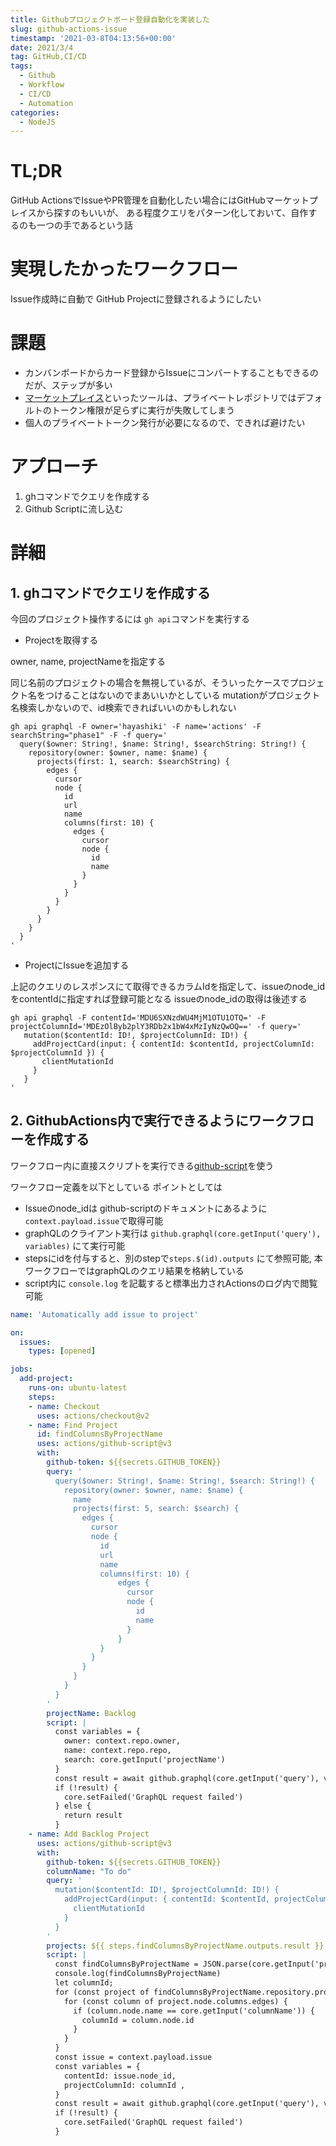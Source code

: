```yaml
---
title: Githubプロジェクトボード登録自動化を実装した
slug: github-actions-issue
timestamp: '2021-03-8T04:13:56+00:00'
date: 2021/3/4
tag: GitHub,CI/CD
tags:
  - Github
  - Workflow
  - CI/CD
  - Automation  
categories:
  - NodeJS
---
```


# TL;DR

GitHub ActionsでIssueやPR管理を自動化したい場合にはGitHubマーケットプレイスから探すのもいいが、
ある程度クエリをパターン化しておいて、自作するのも一つの手であるという話

# 実現したかったワークフロー

Issue作成時に自動で GitHub Projectに登録されるようにしたい

# 課題

- カンバンボードからカード登録からIssueにコンバートすることもできるのだが、ステップが多い
- [マーケットプレイス](https://github.com/marketplace/actions/github-project-automation)といったツールは、プライベートレポジトリではデフォルトのトークン権限が足らずに実行が失敗してしまう
- 個人のプライベートトークン発行が必要になるので、できれば避けたい

# アプローチ

1. ghコマンドでクエリを作成する
2. Github Scriptに流し込む

# 詳細

## 1. ghコマンドでクエリを作成する

今回のプロジェクト操作するには `gh api`コマンドを実行する

- Projectを取得する

owner, name, projectNameを指定する

同じ名前のプロジェクトの場合を無視しているが、そういったケースでプロジェクト名をつけることはないのでまあいいかとしている
mutationがプロジェクト名検索しかないので、id検索できればいいのかもしれない

```
gh api graphql -F owner='hayashiki' -F name='actions' -F searchString="phase1" -F -f query='
  query($owner: String!, $name: String!, $searchString: String!) {
    repository(owner: $owner, name: $name) {
      projects(first: 1, search: $searchString) {
        edges {
          cursor
          node {
            id
            url
            name
            columns(first: 10) {
              edges {
                cursor
                node {
                  id
                  name
                }
              }
            }
          }
        }
      }
    }
  }
'
```

- ProjectにIssueを追加する

上記のクエリのレスポンスにて取得できるカラムIdを指定して、issueのnode_idをcontentIdに指定すれば登録可能となる
issueのnode_idの取得は後述する

```
gh api graphql -F contentId='MDU6SXNzdWU4MjM1OTU1OTQ=' -F projectColumnId='MDEzOlByb2plY3RDb2x1bW4xMzIyNzQwOQ==' -f query='
   mutation($contentId: ID!, $projectColumnId: ID!) {
     addProjectCard(input: { contentId: $contentId, projectColumnId: $projectColumnId }) {
       clientMutationId
     }
   }
'
```

## 2. GithubActions内で実行できるようにワークフローを作成する

ワークフロー内に直接スクリプトを実行できる[github-script](https://github.com/actions/github-script)を使う

ワークフロー定義を以下としている
ポイントとしては

- Issueのnode_idは github-scriptのドキュメントにあるように `context.payload.issue`で取得可能
- graphQLのクライアント実行は `github.graphql(core.getInput('query'), variables)` にて実行可能
- stepsにidを付与すると、別のstepで`steps.$(id).outputs` にて参照可能, 本ワークフローではgraphQLのクエリ結果を格納している
- script内に `console.log` を記載すると標準出力されActionsのログ内で閲覧可能

```yaml
name: 'Automatically add issue to project'

on:
  issues:
    types: [opened]

jobs:
  add-project:
    runs-on: ubuntu-latest
    steps:
    - name: Checkout
      uses: actions/checkout@v2
    - name: Find Project
      id: findColumnsByProjectName
      uses: actions/github-script@v3
      with:
        github-token: ${{secrets.GITHUB_TOKEN}}
        query: '
          query($owner: String!, $name: String!, $search: String!) {
            repository(owner: $owner, name: $name) {
              name
              projects(first: 5, search: $search) {
                edges {
                  cursor
                  node {
                    id
                    url
                    name
                    columns(first: 10) {
                        edges {
                          cursor
                          node {
                            id
                            name
                          }
                        }
                    }
                  }
                }
              }
            }
          }
        '
        projectName: Backlog
        script: |
          const variables = {
            owner: context.repo.owner,
            name: context.repo.repo,
            search: core.getInput('projectName')
          }
          const result = await github.graphql(core.getInput('query'), variables)
          if (!result) {
            core.setFailed('GraphQL request failed')
          } else {
            return result
          }
    - name: Add Backlog Project
      uses: actions/github-script@v3
      with:
        github-token: ${{secrets.GITHUB_TOKEN}}
        columnName: "To do"
        query: '
          mutation($contentId: ID!, $projectColumnId: ID!) {
            addProjectCard(input: { contentId: $contentId, projectColumnId: $projectColumnId }) {
              clientMutationId
            }
          }
        '
        projects: ${{ steps.findColumnsByProjectName.outputs.result }}
        script: |
          const findColumnsByProjectName = JSON.parse(core.getInput('projects'))
          console.log(findColumnsByProjectName)
          let columnId;
          for (const project of findColumnsByProjectName.repository.projects.edges) {
            for (const column of project.node.columns.edges) {
              if (column.node.name == core.getInput('columnName')) {
                columnId = column.node.id
              }
            }
          }
          const issue = context.payload.issue
          const variables = {
            contentId: issue.node_id,
            projectColumnId: columnId ,
          }
          const result = await github.graphql(core.getInput('query'), variables)
          if (!result) {
            core.setFailed('GraphQL request failed')
          } 
```
